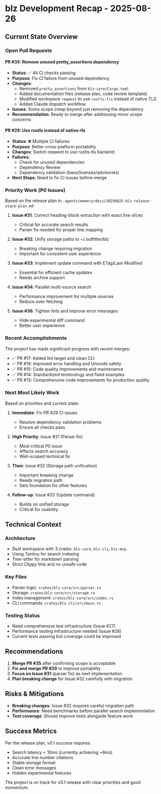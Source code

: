# blz Development Recap - 2025-08-26

## Current State Overview

### Open Pull Requests

#### PR #35: Remove unused pretty_assertions dependency
- **Status**: ✅ All CI checks passing
- **Purpose**: Fix CI failure from unused dependency
- **Changes**: 
  - Removed `pretty_assertions` from `blz-core/Cargo.toml`
  - Added documentation files (release plan, code review template)
  - Modified workspace `reqwest` to use `rustls-tls` instead of native TLS
  - Added Claude dispatch workflow
- **Issues**: Some scope creep beyond just removing the dependency
- **Recommendation**: Ready to merge after addressing minor scope concerns

#### PR #29: Use rustls instead of native-tls
- **Status**: ❌ Multiple CI failures
- **Purpose**: Better cross-platform portability
- **Changes**: Switch reqwest to use rustls-tls backend
- **Failures**:
  - Check for unused dependencies
  - Dependency Review
  - Dependency validation (bans/licenses/advisories)
- **Next Steps**: Need to fix CI issues before merge

### Priority Work (P0 Issues)

Based on the release plan in `.agents/memory/docs/20250825-blz-release-stack-plan.md`:

1. **Issue #31**: Correct heading-block extraction with exact line slices
   - Critical for accurate search results
   - Parser fix needed for proper line mapping

2. **Issue #32**: Unify storage paths to ~/.outfitter/blz
   - Breaking change requiring migration
   - Important for consistent user experience

3. **Issue #33**: Implement update command with ETag/Last-Modified
   - Essential for efficient cache updates
   - Needs archive support

4. **Issue #34**: Parallel multi-source search
   - Performance improvement for multiple sources
   - Reduce over-fetching

5. **Issue #36**: Tighten lints and improve error messages
   - Hide experimental diff command
   - Better user experience

### Recent Accomplishments

The project has made significant progress with recent merges:
- ✅ PR #17: Added lint target and clean CLI
- ✅ PR #16: Improved error handling and Unicode safety
- ✅ PR #15: Code quality improvements and maintenance
- ✅ PR #14: Standardized terminology and fixed examples
- ✅ PR #13: Comprehensive code improvements for production quality

### Next Most Likely Work

Based on priorities and current state:

1. **Immediate**: Fix PR #29 CI issues
   - Resolve dependency validation problems
   - Ensure all checks pass

2. **High Priority**: Issue #31 (Parser fix)
   - Most critical P0 issue
   - Affects search accuracy
   - Well-scoped technical fix

3. **Then**: Issue #32 (Storage path unification)
   - Important breaking change
   - Needs migration path
   - Sets foundation for other features

4. **Follow-up**: Issue #33 (Update command)
   - Builds on unified storage
   - Critical for usability

## Technical Context

### Architecture
- Rust workspace with 3 crates: `blz-core`, `blz-cli`, `blz-mcp`
- Using Tantivy for search indexing
- Tree-sitter for markdown parsing
- Strict Clippy lints and no unsafe code

### Key Files
- Parser logic: `crates/blz-core/src/parser.rs`
- Storage: `crates/blz-core/src/storage.rs`
- Index management: `crates/blz-core/src/index.rs`
- CLI commands: `crates/blz-cli/src/main.rs`

### Testing Status
- Need comprehensive test infrastructure (Issue #27)
- Performance testing infrastructure needed (Issue #28)
- Current tests passing but coverage could be improved

## Recommendations

1. **Merge PR #35** after confirming scope is acceptable
2. **Fix and merge PR #29** to improve portability
3. **Focus on Issue #31** (parser fix) as next implementation
4. **Plan breaking change** for Issue #32 carefully with migration

## Risks & Mitigations

- **Breaking changes**: Issue #32 requires careful migration path
- **Performance**: Need benchmarks before parallel search implementation
- **Test coverage**: Should improve tests alongside feature work

## Success Metrics

Per the release plan, v0.1 success requires:
- Search latency < 10ms (currently achieving ~6ms)
- Accurate line number citations
- Stable storage format
- Clean error messages
- Hidden experimental features

The project is on track for v0.1 release with clear priorities and good momentum.